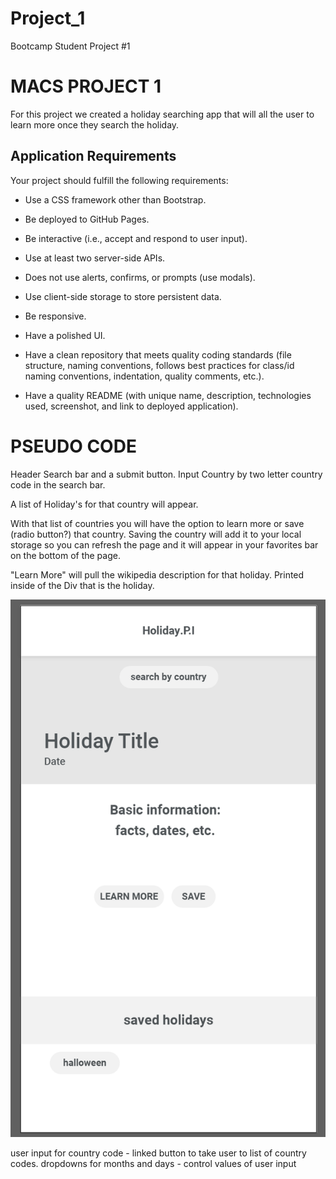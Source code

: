 # Project_1
Bootcamp Student Project #1

# MACS PROJECT 1
For this project we created a holiday searching app that will all the user to learn more once they search the holiday.


## Application Requirements

Your project should fulfill the following requirements:

* Use a CSS framework other than Bootstrap.

* Be deployed to GitHub Pages.

* Be interactive (i.e., accept and respond to user input).

* Use at least two server-side APIs.

* Does not use alerts, confirms, or prompts (use modals).

* Use client-side storage to store persistent data.
* Be responsive.

* Have a polished UI.

* Have a clean repository that meets quality coding standards (file structure, naming conventions, follows best practices for class/id naming conventions, indentation, quality comments, etc.).

* Have a quality README (with unique name, description, technologies used, screenshot, and link to deployed application).



# PSEUDO CODE
Header
Search bar and a submit button. Input Country by two letter country code in the search bar.

A list of Holiday's for that country will appear.

With that list of countries you will have the option to learn more or save (radio button?) that country.
Saving the country will add it to your local storage so you can refresh the page and it will appear in your favorites bar on the bottom of the page.

"Learn More" will pull the wikipedia description for that holiday. Printed inside of the Div that is the holiday.

![wireframe pic](./images/Wireframe.png)


user input for country code - 
    linked button to take user to list of country codes.
dropdowns for months and days - control values of user input

